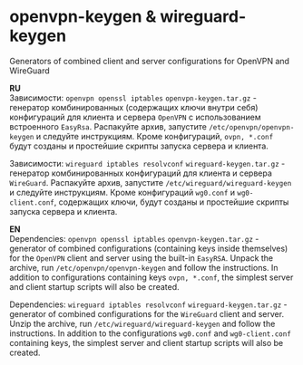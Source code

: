 # openvpn-keygen & wireguard-keygen
Generators of combined client and server configurations for OpenVPN and WireGuard

**RU**  
Зависимости: `openvpn openssl iptables`
`openvpn-keygen.tar.gz` - генератор комбинированных (содержащих ключи внутри себя) конфигураций для клиента и сервера `OpenVPN` с использованием встроенного `EasyRsa`. Распакуйте архив, запустите `/etc/openvpn/openvpn-keygen` и следуйте инструкциям. Кроме конфигураций, `ovpn, *.conf` будут созданы и простейшие скрипты запуска сервера и клиента. 

Зависимости: `wireguard iptables resolvconf`
`wireguard-keygen.tar.gz` - генератор комбинированных конфигураций для клиента и сервера `WireGuard`. Распакуйте архив, запустите `/etc/wireguard/wireguard-keygen` и следуйте инструкциям. Кроме конфигураций `wg0.conf` и `wg0-client.conf`, содержащих ключи, будут созданы и простейшие скрипты запуска сервера и клиента.

**EN**  
Dependencies: `openvpn openssl iptables`
`openvpn-keygen.tar.gz` - generator of combined configurations (containing keys inside themselves) for the `OpenVPN` client and server using the built-in `EasyRSA`. Unpack the archive, run `/etc/openvpn/openvpn-keygen` and follow the instructions. In addition to configurations containing keys `ovpn, *.conf`, the simplest server and client startup scripts will also be created. 

Dependencies: `wireguard iptables resolvconf`
`wireguard-keygen.tar.gz` - generator of combined configurations for the `WireGuard` client and server. Unzip the archive, run `/etc/wireguard/wireguard-keygen` and follow the instructions. In addition to the configurations `wg0.conf` and `wg0-client.conf` containing keys, the simplest server and client startup scripts will also be created.
